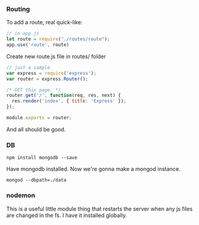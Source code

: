 ### Routing
To add a route, real quick-like:

```js
// in app.js
let route = require("./routes/route");
app.use('route', route)
```

Create new route.js file in routes/ folder

```js
// just a sample
var express = require('express');
var router = express.Router();

/* GET this page. */
router.get('/', function(req, res, next) {
  res.render('index', { title: 'Express' });
});

module.exports = router;
```

And all should be good.

### DB

```console
npm install mongodb --save
```

Have mongodb installed. Now we're gonna make a mongod instance.

```console
mongod --dbpath=./data
```

### nodemon

This is a useful little module thing that restarts the server when any js files are changed in the fs. I have it installed globally.
